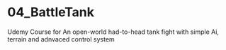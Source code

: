 # 04_BattleTank
Udemy Course for An open-world had-to-head tank fight with simple Ai, terrain and adnvaced control system
